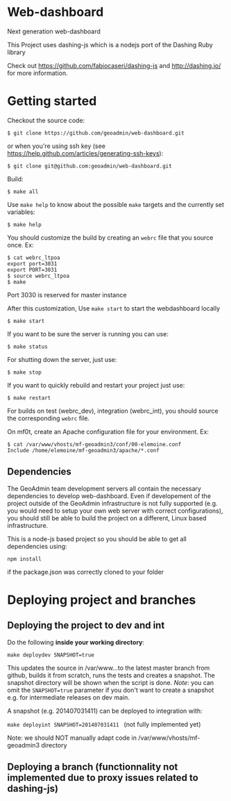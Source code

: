 Web-dashboard
=========

Next generation web-dashboard

This Project uses dashing-js which is a nodejs port of the Dashing Ruby library

Check out https://github.com/fabiocaseri/dashing-js and http://dashing.io/ for more information.


# Getting started

Checkout the source code:

    $ git clone https://github.com/geoadmin/web-dashboard.git

or when you're using ssh key (see https://help.github.com/articles/generating-ssh-keys):

    $ git clone git@github.com:geoadmin/web-dashboard.git

Build:

    $ make all

Use `make help` to know about the possible `make` targets and the currently set variables:

    $ make help

You should customize the build by creating an `webrc` file that you source once. Ex:  

    $ cat webrc_ltpoa
    export port=3031
    export PORT=3031
    $ source webrc_ltpoa
    $ make  

Port 3030 is reserved for master instance

After this customization, Use `make start` to start the webdashboard locally

    $ make start

If you want to be sure the server is running you can use:

    $ make status

For shutting down the server, just use:

    $ make stop

If you want to quickly rebuild and restart your project just use:

    $ make restart

For builds on test (webrc_dev), integration (webrc_int), 
you should source the corresponding `webrc` file.

On mf0t, create an Apache configuration file for your environment. Ex:

    $ cat /var/www/vhosts/mf-geoadmin3/conf/00-elemoine.conf
    Include /home/elemoine/mf-geoadmin3/apache/*.conf 

## Dependencies

The GeoAdmin team development servers all contain the necessary dependencies
to develop web-dashboard. Even if developement of the project outside of the
GeoAdmin infrastructure is not fully supported (e.g. you would need to
setup your own web server with correct configurations), you should still
be able to build the project on a different, Linux based infrastructure.

This is a node-js based project so you should be able to get all dependencies using:

    npm install

if the package.json was correctly cloned to your folder

# Deploying project and branches

## Deploying the project to dev and int

Do the following **inside your working directory**:

`make deploydev SNAPSHOT=true`

This updates the source in /var/www...to the latest master branch from github,
builds it from scratch, runs the tests and creates a snapshot. The snapshot directory
will be shown when the script is done. *Note*: you can omit the `SNAPSHOT=true` parameter if
you don't want to create a snapshot e.g. for intermediate releases on dev main.

A snapshot (e.g. 201407031411) can be deployed to integration with:

`make deployint SNAPSHOT=201407031411 ` (not fully implemented yet)


Note: we should NOT manually adapt code in /var/www/vhosts/mf-geoadmin3 directory

## Deploying a branch (functionnality not implemented due to proxy issues related to dashing-js)


